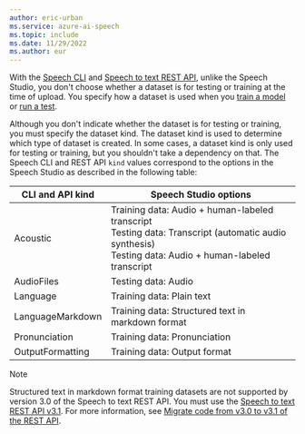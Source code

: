 ```yaml
---
author: eric-urban
ms.service: azure-ai-speech
ms.topic: include
ms.date: 11/29/2022
ms.author: eur
---
```


With the [Speech CLI](~/articles/ai-services/speech-service/spx-overview.md) and [Speech to text REST API](~/articles/ai-services/speech-service/rest-speech-to-text.md), unlike the Speech Studio, you don't choose whether a dataset is for testing or training at the time of upload. You specify how a dataset is used when you [train a model](~/articles/ai-services/speech-service/how-to-custom-speech-train-model.md) or [run a test](~/articles/ai-services/speech-service/how-to-custom-speech-evaluate-data.md). 

Although you don't indicate whether the dataset is for testing or training, you must specify the dataset kind. The dataset kind is used to determine which type of dataset is created. In some cases, a dataset kind is only used for testing or training, but you shouldn't take a dependency on that. The Speech CLI and REST API `kind` values correspond to the options in the Speech Studio as described in the following table:

|CLI and API kind |Speech Studio options |
|---------|---------|
|Acoustic     |Training data: Audio + human-labeled transcript<br/>Testing data: Transcript (automatic audio synthesis)<br/>Testing data: Audio + human-labeled transcript         |
|AudioFiles     |Testing data: Audio         |
|Language     |Training data: Plain text         |
|LanguageMarkdown     |Training data: Structured text in markdown format         |
|Pronunciation     |Training data: Pronunciation         |
|OutputFormatting |Training data: Output format |

> [!NOTE]
> Structured text in markdown format training datasets are not supported by version 3.0 of the Speech to text REST API. You must use the [Speech to text REST API v3.1](~/articles/ai-services/speech-service/rest-speech-to-text.md). For more information, see [Migrate code from v3.0 to v3.1 of the REST API](~/articles/ai-services/speech-service/migrate-v3-0-to-v3-1.md).

